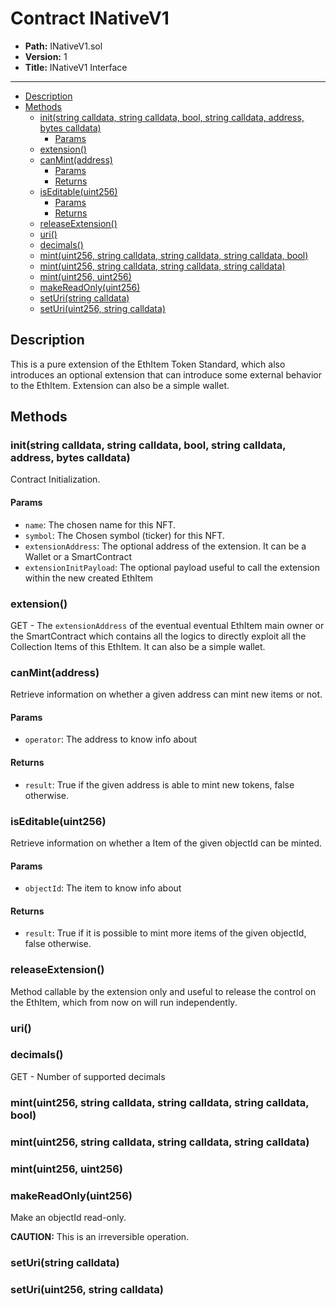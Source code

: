 # Contract INativeV1

* **Path:** INativeV1.sol
* **Version:** 1
* **Title:** INativeV1 Interface

---

- [Description](#description)
- [Methods](#methods)
  - [init(string calldata, string calldata, bool, string calldata, address, bytes calldata)](#initstring-calldata-string-calldata-bool-string-calldata-address-bytes-calldata)
    - [Params](#params)
  - [extension()](#extension)
  - [canMint(address)](#canmintaddress)
    - [Params](#params-1)
    - [Returns](#returns)
  - [isEditable(uint256)](#iseditableuint256)
    - [Params](#params-2)
    - [Returns](#returns-1)
  - [releaseExtension()](#releaseextension)
  - [uri()](#uri)
  - [decimals()](#decimals)
  - [mint(uint256, string calldata, string calldata, string calldata, bool)](#mintuint256-string-calldata-string-calldata-string-calldata-bool)
  - [mint(uint256, string calldata, string calldata, string calldata)](#mintuint256-string-calldata-string-calldata-string-calldata)
  - [mint(uint256, uint256)](#mintuint256-uint256)
  - [makeReadOnly(uint256)](#makereadonlyuint256)
  - [setUri(string calldata)](#seturistring-calldata)
  - [setUri(uint256, string calldata)](#seturiuint256-string-calldata)

## Description

This is a pure extension of the EthItem Token Standard, which also introduces an optional extension that can introduce some external behavior to the EthItem.
Extension can also be a simple wallet.

## Methods

### init(string calldata, string calldata, bool, string calldata, address, bytes calldata)

Contract Initialization.

#### Params

- `name`: The chosen name for this NFT.
- `symbol`: The Chosen symbol (ticker) for this NFT.
- `extensionAddress`: The optional address of the extension. It can be a Wallet or a SmartContract
- `extensionInitPayload`: The optional payload useful to call the extension within the new created EthItem

### extension()

GET - The `extensionAddress` of the eventual eventual EthItem main owner or the SmartContract which contains all the logics to directly exploit all the Collection Items of this EthItem. It can also be a simple wallet.

### canMint(address)

Retrieve information on whether a given address can mint new items or not.

#### Params

- `operator`: The address to know info about

#### Returns

- `result`: True if the given address is able to mint new tokens, false otherwise.

### isEditable(uint256)

Retrieve information on whether a Item of the given objectId can be minted.

#### Params

- `objectId`: The item to know info about

#### Returns

- `result`: True if it is possible to mint more items of the given objectId, false otherwise.

### releaseExtension()

Method callable by the extension only and useful to release the control on the EthItem, which from now on will run independently.

### uri()

### decimals()

GET - Number of supported decimals

### mint(uint256, string calldata, string calldata, string calldata, bool)

### mint(uint256, string calldata, string calldata, string calldata)

### mint(uint256, uint256)

### makeReadOnly(uint256)

Make an objectId read-only.

**CAUTION:** This is an irreversible operation.

### setUri(string calldata)

### setUri(uint256, string calldata)
